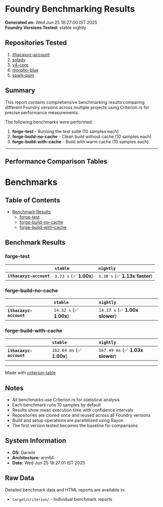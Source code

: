 # Foundry Benchmarking Results

**Generated on:** Wed Jun 25 18:27:00 IST 2025  
**Foundry Versions Tested:** stable nightly   

## Repositories Tested

1. [ithacaxyz-account](https://github.com/ithacaxyz/main)
2. [solady](https://github.com/Vectorized/main)
3. [v4-core](https://github.com/Uniswap/main)
4. [morpho-blue](https://github.com/morpho-org/main)
5. [spark-psm](https://github.com/marsfoundation/master)

## Summary

This report contains comprehensive benchmarking results comparing different Foundry versions across multiple projects using Criterion.rs for precise performance measurements.

The following benchmarks were performed:

1. **forge-test** - Running the test suite (10 samples each)
2. **forge-build-no-cache** - Clean build without cache (10 samples each)  
3. **forge-build-with-cache** - Build with warm cache (10 samples each)

---

## Performance Comparison Tables

# Benchmarks

## Table of Contents

- [Benchmark Results](#benchmark-results)
    - [forge-test](#forge-test)
    - [forge-build-no-cache](#forge-build-no-cache)
    - [forge-build-with-cache](#forge-build-with-cache)

## Benchmark Results

### forge-test

|                         | `stable`               | `nightly`                      |
|:------------------------|:-----------------------|:------------------------------ |
| **`ithacaxyz-account`** | `3.73 s` (✅ **1.00x**) | `3.30 s` (✅ **1.13x faster**)  |

### forge-build-no-cache

|                         | `stable`                | `nightly`                       |
|:------------------------|:------------------------|:------------------------------- |
| **`ithacaxyz-account`** | `14.32 s` (✅ **1.00x**) | `14.37 s` (✅ **1.00x slower**)  |

### forge-build-with-cache

|                         | `stable`                  | `nightly`                         |
|:------------------------|:--------------------------|:--------------------------------- |
| **`ithacaxyz-account`** | `162.64 ms` (✅ **1.00x**) | `167.49 ms` (✅ **1.03x slower**)  |

---
Made with [criterion-table](https://github.com/nu11ptr/criterion-table)

## Notes

- All benchmarks use Criterion.rs for statistical analysis
- Each benchmark runs 10 samples by default
- Results show mean execution time with confidence intervals
- Repositories are cloned once and reused across all Foundry versions
- Build and setup operations are parallelized using Rayon
- The first version tested becomes the baseline for comparisons

## System Information

- **OS:** Darwin
- **Architecture:** arm64
- **Date:** Wed Jun 25 18:27:01 IST 2025

## Raw Data

Detailed benchmark data and HTML reports are available in:
- `target/criterion/` - Individual benchmark reports


